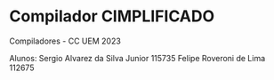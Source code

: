 # Compilador CIMPLIFICADO
Compiladores - CC UEM 2023

Alunos:
Sergio Alvarez da Silva Junior  115735
Felipe Roveroni de Lima         112675